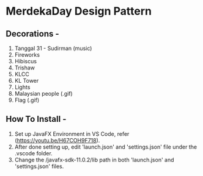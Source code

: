 # MerdekaDay Design Pattern


Decorations -
---------

1. Tanggal 31 - Sudirman (music)
2. Fireworks
3. Hibiscus
4. Trishaw
5. KLCC
6. KL Tower
7. Lights
8. Malaysian people (.gif)
9. Flag (.gif)

How To Install -
---------

1. Set up JavaFX Environment in VS Code, refer (https://youtu.be/H67COH9F718).
2. After done setting up, edit 'launch.json' and 'settings.json' file under the .vscode folder.
3. Change the /javafx-sdk-11.0.2/lib path in both 'launch.json' and 'settings.json' files.
